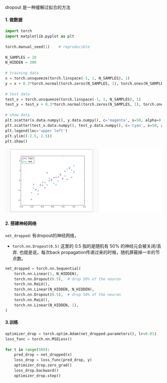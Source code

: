 dropout 是一种缓解过拟合的方法


#### 1. 做数据
```python
import torch
import matplotlib.pyplot as plt

torch.manual_seed(1)    # reproducible

N_SAMPLES = 20
N_HIDDEN = 300

# training data
x = torch.unsqueeze(torch.linspace(-1, 1, N_SAMPLES), 1)
y = x + 0.3*torch.normal(torch.zeros(N_SAMPLES, 1), torch.ones(N_SAMPLES, 1))

# test data
test_x = torch.unsqueeze(torch.linspace(-1, 1, N_SAMPLES), 1)
test_y = test_x + 0.3*torch.normal(torch.zeros(N_SAMPLES, 1), torch.ones(N_SAMPLES, 1))

# show data
plt.scatter(x.data.numpy(), y.data.numpy(), c='magenta', s=50, alpha=0.5, label='train')
plt.scatter(test_x.data.numpy(), test_y.data.numpy(), c='cyan', s=50, alpha=0.5, label='test')
plt.legend(loc='upper left')
plt.ylim((-2.5, 2.5))
plt.show()
```

![](https://raw.githubusercontent.com/emmableu/image/master/202204181431263.png)


#### 2. 搭建神经网络
`net_dropped`: 有dropout的神经网络，
- `torch.nn.Dropout(0.5)` 这里的 0.5 指的是随机有 50% 的神经元会被关闭/丢弃. 也就是说，每次back propagation传递过来的时候，随机屏蔽掉一半的节点数。
```python
net_dropped = torch.nn.Sequential(
    torch.nn.Linear(1, N_HIDDEN),
    torch.nn.Dropout(0.5),  # drop 50% of the neuron
    torch.nn.ReLU(),
    torch.nn.Linear(N_HIDDEN, N_HIDDEN),
    torch.nn.Dropout(0.5),  # drop 50% of the neuron
    torch.nn.ReLU(),
    torch.nn.Linear(N_HIDDEN, 1),
)

```

#### 3.训练
```python
optimizer_drop = torch.optim.Adam(net_dropped.parameters(), lr=0.01)
loss_func = torch.nn.MSELoss()

for t in range(500):
    pred_drop = net_dropped(x)
    loss_drop = loss_func(pred_drop, y)
    optimizer_drop.zero_grad()
    loss_drop.backward()
    optimizer_drop.step()
```